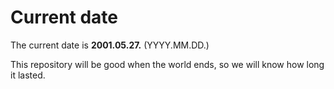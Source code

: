 # Current date

The current date is **2001.05.27.** (YYYY.MM.DD.)

This repository will be good when the world ends, so we will know how long it lasted.